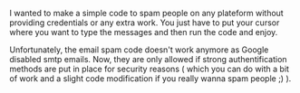 I wanted to make a simple code to spam people on any plateform without providing credentials or any extra work. You just have to put your cursor where you want to type the messages and then run the code and enjoy.

Unfortunately, the email spam code doesn't work anymore as Google disabled smtp emails. Now, they are only allowed if strong authentification methods are put in place for security reasons ( which you can do with a bit of work and a slight code modification if you really wanna spam people ;) ). 

